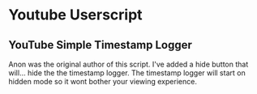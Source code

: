 # Youtube Userscript


## YouTube Simple Timestamp Logger
Anon was the original author of this script. I've added a hide button that will... hide the the timestamp logger. The timestamp logger will start on hidden mode so it wont bother your viewing experience.
